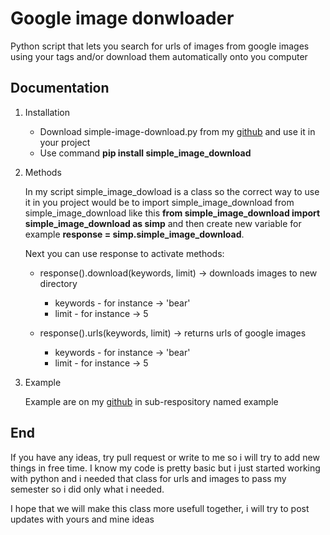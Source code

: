 Google image donwloader
=======================
Python script that lets you search for urls of images from google images using your tags and/or download them automatically onto you computer

Documentation
-------------

1. Installation

   - Download simple-image-download.py from my [github](https://github.com/RiddlerQ/simple_image_download) and use it in your project
   - Use command **pip install simple_image_download**
   
2. Methods

   In my script simple_image_dowload is a class so the correct way to use it in you project would be to import simple_image_download
   from simple_image_download like this **from simple_image_download import simple_image_download as simp** and then create new variable
   for example **response = simp.simple_image_download**.
   
   Next you can use response to activate methods:
   
   - response().download(keywords, limit) -> downloads images to new directory
     - keywords - for instance -> 'bear'
	 - limit - for instance -> 5
	 
   - response().urls(keywords, limit) -> returns urls of google images
     - keywords - for instance -> 'bear'
	 - limit - for instance -> 5

3. Example
	
	Example are on my [github](https://github.com/RiddlerQ/simple_image_download) in sub-respository named example
	
End
---

If you have any ideas, try pull request or write to me so i will try to add new things in free time.
I know my code is pretty basic but i just started working with python and i needed that class for urls and images to pass my semester so i did only
what i needed. 

I hope that we will make this class more usefull together, i will try to post updates with yours and mine ideas